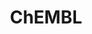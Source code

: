 ---
bigquery: https://console.cloud.google.com/bigquery?p=patents-public-data&d=ebi_chembl&page=dataset
citation: '"The ChEMBL database in 2017." Anna Gaulton, Anne Hersey, Michał Nowotka,
  A Patrícia Bento, Jon Chambers, David Mendez, Prudence Mutowo, Francis Atkinson,
  Louisa J Bellis, Elena Cibrián-Uhalte, Mark Davies, Nathan Dedman, Anneli Karlsson,
  María Paula Magariños, John P Overington, George Papadatos, Ines Smit, Andrew R
  Leach Nucleic acids Research (2017) 45 (Database Issue), D945-D954'
contributors: European Bioinformatics Institute
cost: None
description: ChEMBL Data is a manually curated database of small molecules used in
  drug discovery, including information about existing patented drugs.
documentation: 'schema: https://www.ebi.ac.uk/chembl/db_schema


  '
last_edit: 04/10/2022, 16:35:39
location: https://console.cloud.google.com/marketplace/product/google_patents_public_datasets/chembl
maintained_by: EMBL-EBI, an outstation of European Molecular Biology Laboratory
related_publications: '

  ChEMBL: towards direct deposition of bioassay data.


  Mendez D, Gaulton A, Bento AP, Chambers J, De Veij M, Félix E, Magariños MP, Mosquera
  JF, Mutowo P, Nowotka M, Gordillo-Marañón M, Hunter F, Junco L, Mugumbate G, Rodriguez-Lopez
  M, Atkinson F, Bosc N, Radoux CJ, Segura-Cabrera A, Hersey A, Leach AR.


  — Nucleic Acids Res. 2019; 47(D1):D930-D940. doi: 10.1093/nar/gky1075

  '
schema_fields:
- major_class
- potential_duplicate
- l8
- site_id
- homologue
- status
- published_value
- std_act_id
- irac_class_id
- mol_irac_id
- standard_inchi_key
- enzyme_name
- res_stem_id
- standard_value
- cell_id
- l7
- version
- definition
- value
- priority
- usan_stem
- hrac_code
- molsyn_id
- bao_endpoint
- atc_code
- ref_id
- mol_atc_id
- aspect
- variant_id
- country
- aidx
- warning_class
- ro3_pass
- active_molregno
- full_mwt
- molecular_species
- text_value
- assay_param_id
- bei
- assay_organism
- prodrug
- mol_hrac_id
- enzyme_tid
- binding_site_comment
- cell_ontology_id
- cidx
- cell_source_tissue
- confidence_score
- met_conversion
- entity_id
- mechanism_comment
- protein_class_id
- rgid
- annotation
- mutation
- assay_id
- le
- smarts
- parenteral
- doc_id
- efo_id
- parent_go_id
- mesh_id
- full_molformula
- alert_id
- relationship_type
- who_extra
- standard_units
- title
- indication_class
- oral
- mecref_id
- protein_class_desc
- natural_product
- set_name
- warning_year
- route
- psa
- warning_country
- domain_description
- component_type
- record_id
- l3
- mec_id
- warning_id
- entity_type
- standard_inchi
- cpd_str_alert_id
- max_phase_for_ind
- frac_code
- syn_type
- level3_description
- cell_source_organism
- trade_name
- cell_description
- mw_monoisotopic
- comp_go_id
- hrac_class_id
- withdrawn_year
- end_position
- molfile
- patent_use_code
- drugind_id
- frac_class_id
- result_flag
- rtb
- level5
- stat
- withdrawn_reason
- data_validity_comment
- src_compound_id
- acd_logd
- substrate_record_id
- source
- submission_date
- activity_comment
- molecule_type
- innovator_company
- cx_logd
- caloha_id
- db_version
- accession
- cl_lincs_id
- assay_strain
- biocomp_id
- tax_id
- domain_name
- cx_logp
- indref_id
- prod_pat_id
- who_name
- description
- subgroup
- parent_molregno
- updated_on
- warning_type
- ref_type
- type
- assay_category
- domain_id
- l5
- relation
- src_id
- company
- hbd
- short_name
- dosage_form
- level2
- disease_efficacy
- num_alerts
- site_residues
- target_mapping
- withdrawn_flag
- met_id
- num_lipinski_ro5_violations
- parent_type
- pref_name
- withdrawn_class
- structure_type
- creation_date
- molecular_mechanism
- target_type
- action_type
- delist_flag
- mc_target_type
- organism
- assay_test_type
- doc_type
- drug_record_id
- curation_comment
- lle
- mesh_heading
- co_stem_id
- assay_type
- parameter_value
- ddd_admr
- component_synonym
- cell_source_tax_id
- normal_range_min
- hba
- ddd_units
- patent_id
- pchembl_value
- selectivity_comment
- stem
- mechanism_of_action
- aromatic_rings
- toid
- tissue_id
- targrel_id
- ddd_comment
- comments
- assay_tissue
- hba_lipinski
- ref_url
- irac_code
- therapeutic_flag
- pathway_id
- species_group_flag
- protclasssyn_id
- withdrawn_country
- isoform
- standard_upper_value
- job_id
- mc_tax_id
- sequence_md5sum
- upper_value
- compd_id
- actsm_id
- warning_description
- mc_organism
- level4_description
- direct_interaction
- chembl_id
- topical
- src_description
- canonical_smiles
- sitecomp_id
- first_approval
- ddd_value
- src_short_name
- updated_by
- research_stem
- targcomp_id
- component_id
- usan_stem_id
- level3
- orig_description
- drug_product_flag
- standard_relation
- level4
- last_active
- log_id
- synonyms
- ingredient
- ap_id
- compound_name
- src_assay_id
- mc_target_name
- qudt_units
- relationship_desc
- uberon_id
- met_comment
- dosed_ingredient
- standard_text_value
- usan_year
- level2_description
- stem_class
- nda_type
- activity_id
- metref_id
- mc_target_accession
- assay_tax_id
- assay_cell_type
- assay_subcellular_fraction
- compsyn_id
- authors
- cx_most_bpka
- previous_company
- l2
- level1
- standard_type
- helm_notation
- related_tid
- oc_id
- alert_name
- uo_units
- db_source
- normal_range_max
- first_in_class
- bao_format
- journal
- assay_class_id
- alogp
- bto_id
- units
- bao_id
- domain_type
- confidence
- num_ro5_violations
- published_relation
- cell_name
- acd_most_apka
- class_level
- patent_no
- label
- tid_fixed
- as_id
- chirality
- parent_id
- curated_by
- idx
- published_type
- tid
- comp_class_id
- efo_term
- assay_source
- formulation_id
- l4
- inorganic_flag
- active_ingredient
- year
- predbind_id
- alert_set_id
- last_page
- black_box_warning
- compound_key
- pathway_key
- warnref_id
- assay_desc
- heavy_atoms
- pubmed_id
- downgraded
- qed_weighted
- chebi_par_id
- mw_freebase
- molregno
- sei
- ass_cls_map_id
- product_id
- name
- activity_count
- target_desc
- ddd_id
- site_name
- published_units
- l6
- mol_frac_id
- cellosaurus_id
- abstract
- ridx
- standard_flag
- usan_stem_definition
- parameter_type
- go_id
- l1
- ad_type
- max_phase
- issue
- start_position
- class_type
- publication_number
- metabolite_record_id
- protein_class_synonym
- acd_most_bpka
- sequence
- path
- patent_expire_date
- clo_id
- strength
- level1_description
- usan_substem
- hbd_lipinski
- prediction_method
- smid
- source_domain_id
- approval_date
- polymer_flag
- doi
- acd_logp
- cx_most_apka
- first_page
- relationship
- availability_type
- tbl
- applicant_full_name
- volume
- drug_substance_flag
shortname: chembl
tags:
- biotechnology
- health
- chemical
- bioinformatics
- medical
terms_of_use: CC BY-SA 3.0
title: ChEMBL
uuid: e232a192-965c-4ec9-904c-155b6dfe56c5
---